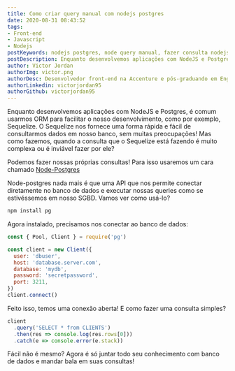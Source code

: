 ```yaml
---
title: Como criar query manual com nodejs postgres
date: 2020-08-31 08:43:52
tags:
- Front-end
- Javascript
- Nodejs
postKeywords: nodejs postgres, node query manual, fazer consulta nodejs, consulta propria postgres, select nodejs postgres, select banco, front-end, nodejs, postgres, sequelize, query manual, node-postgres
postDescription: Enquanto desenvolvemos aplicações com NodeJS e Postgres, é comum usarmos ORM para facilitar o nosso desenvolvimento, como por exemplo, Sequelize. O Sequelize nos fornece uma forma rápida e fácil de consultarmos dados em nosso banco, sem muitas preocupações! Mas como fazemos, quando a consulta que o Sequelize está fazendo é muito complexa ou é inviável fazer por ele? Podemos fazer nossas próprias consultas! Para isso usaremos um cara chamado Node-Postgres
author: Victor Jordan
authorImg: victor.png
authorDesc: Desenvolvedor front-end na Accenture e pós-graduando em Engenharia de Software pela PUC-MG e formado em Banco de Dados pela Fatec, apaixonado por usabilidade, performance e UX!
authorLinkedin: victorjordan95
authorGithub: victorjordan95
---
```


Enquanto desenvolvemos aplicações com NodeJS e Postgres, é comum usarmos ORM para facilitar o nosso desenvolvimento, como por exemplo, Sequelize.
O Sequelize nos fornece uma forma rápida e fácil de consultarmos dados em nosso banco, sem muitas preocupações!
Mas como fazemos, quando a consulta que o Sequelize está fazendo é muito complexa ou é inviável fazer por ele?

Podemos fazer nossas próprias consultas! Para isso usaremos um cara chamado [Node-Postgres](https://node-postgres.com/)

<!-- more -->

Node-postgres nada mais é que uma API que nos permite conectar diretamente no banco de dados e executar nossas queries como se estivéssemos em nosso SGBD.
Vamos ver como usá-lo?

```cmd
npm install pg
```

Agora instalado, precisamos nos conectar ao banco de dados:

```js
const { Pool, Client } = require('pg')

const client = new Client({
  user: 'dbuser',
  host: 'database.server.com',
  database: 'mydb',
  password: 'secretpassword',
  port: 3211,
})
client.connect()
```

Feito isso, temos uma conexão aberta!
E como fazer uma consulta simples?

```js
client
  .query('SELECT * from CLIENTS')
  .then(res => console.log(res.rows[0]))
  .catch(e => console.error(e.stack))
```

Fácil não é mesmo?
Agora é só juntar todo seu conhecimento com banco de dados e mandar bala em suas consultas!
